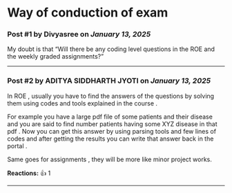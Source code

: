 # Way of conduction of exam

### Post #1 by **Divyasree** on *January 13, 2025*
My doubt is that “Will there be any coding level questions in the ROE and the weekly graded assignments?”

---

### Post #2 by **ADITYA SIDDHARTH JYOTI** on *January 13, 2025*
In ROE , usually you have to find the answers of the questions by solving them using codes and tools explained in the course .

For example you have a large pdf file of some patients and their disease and you are said to find number patients having some XYZ disease in that pdf . Now you can get this answer by using parsing tools and few lines of codes and after getting the results you can write that answer back in the portal .

Same goes for assignments , they will be more like minor project works.

**Reactions:** 👍 1

---
